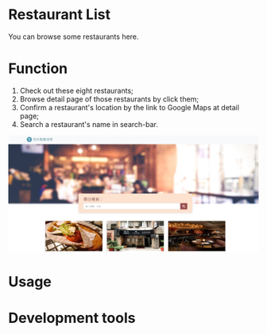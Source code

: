 # Restaurant List 

You can browse some restaurants here.

# Function  
1. Check out these eight restaurants;
2. Browse detail page of those restaurants by click them;
3. Confirm a restaurant's location by the link to Google Maps at detail page;
4. Search a restaurant's name in search-bar.


![image](https://github.com/Felizlin94/Restaurant_list/blob/main/A1.jpg?raw=true)


# Usage

# Development tools
